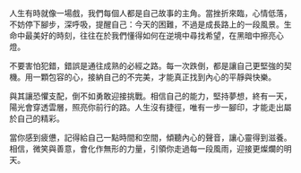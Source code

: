 人生有時就像一場戲，我們每個人都是自己故事的主角。當挫折來臨，心情低落，不妨停下腳步，深呼吸，提醒自己：今天的困難，不過是成長路上的一段風景。生命中最美好的時刻，往往在於我們懂得如何在逆境中尋找希望，在黑暗中擦亮心燈。

不要害怕犯錯，錯誤是通往成熟的必經之路。每一次跌倒，都是讓自己更堅強的契機。用一顆包容的心，接納自己的不完美，才能真正找到內心的平靜與快樂。

與其讓恐懼支配，倒不如勇敢迎接挑戰。相信自己的能力，堅持夢想，終有一天，陽光會穿透雲層，照亮你前行的路。人生沒有捷徑，唯有一步一腳印，才能走出屬於自己的精彩。

當你感到疲憊，記得給自己一點時間和空間，傾聽內心的聲音，讓心靈得到滋養。相信，微笑與善意，會化作無形的力量，引領你走過每一段風雨，迎接更燦爛的明天。